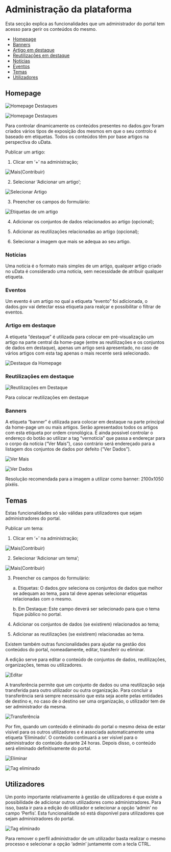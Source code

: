 # Administração da plataforma

Esta secção explica as funcionalidades que um administrador do portal tem acesso para gerir os conteúdos do mesmo.

- [Homepage](#homepage)
- [Banners](#banners)
- [Artigo em destaque](#artigo-em-destaque)
- [Reutilizações em destaque](#reutilizações-em-destaque)
- [Notícias](#notícias)
- [Eventos](#eventos)
- [Temas](#temas)
- [Utilizadores](#utilizadores)

## Homepage

![Homepage Destaques](screenshots/homepage-destaques.JPG)

![Homepage Destaques](screenshots/homepage-destaques2.JPG)

Para controlar dinamicamente os conteúdos presentes no dados.gov foram criados vários tipos de exposição dos mesmos em que o seu controlo é baseado em etiquetas. Todos os conteúdos têm por base artigos na perspectiva do uData.

Publicar um artigo:

1.	Clicar em ‘+’ na administração;

![Mais(Contribuir)](screenshots/plus.JPG)

2.	Selecionar ‘Adicionar um artigo’;

![Selecionar Artigo](screenshots/selecionar-artigo.JPG)

3.	Preencher os campos do formulário:

![Etiquetas de um artigo](screenshots/artigoetiquetas.JPG)

4. Adicionar os conjuntos de dados relacionados ao artigo (opcional);

5. Adicionar as reutilizações relacionadas ao artigo (opcional);

6. Selecionar a imagem que mais se adequa ao seu artigo.

### Notícias
Uma notícia é o formato mais simples de um artigo, qualquer artigo criado no uData é considerado uma notícia, sem necessidade de atribuir qualquer etiqueta.

### Eventos
Um evento é um artigo no qual a etiqueta “evento” foi adicionada, o dados.gov vai detectar essa etiqueta para realçar e possibilitar o filtrar de eventos.

### Artigo em destaque
A etiqueta “destaque” é utilizada para colocar em pré-visualização um artigo na parte central da home-page (entre as reutilizações e os conjuntos de dados em destaque), apenas um artigo será apresentado, no caso de vários artigos com esta tag apenas o mais recente será selecionado. 

![Destaque da Homepage](screenshots/destaquehome.JPG)

### Reutilizações em destaque

![Reutilizações em Destaque](screenshots/reutilizaçõesdestaque.JPG)

Para colocar reutilizações em destaque

### Banners
A etiqueta “banner” é utilizada para colocar em destaque na parte principal da home-page um ou mais artigos. Serão apresentados todos os artigos com esta etiqueta por ordem cronológica. É ainda possivel controlar o endereço do botão ao utilizar a tag “vernoticia” que passa a endereçar para o corpo da notícia (“Ver Mais”), caso contrário será endereçado para a listagem dos conjuntos de dados por defeito (“Ver Dados”).

![Ver Mais](screenshots/bannervermais.JPG)

![Ver Dados](screenshots/bannerverdados.JPG)

Resolução recomendada para a imagem a utilizar como banner: 2100x1050 pixéis.

## Temas

Estas funcionalidades só são válidas para utilizadores que sejam administradores do portal.

Publicar um tema:

1.	Clicar em ‘+’ na administração;

![Mais(Contribuir)](screenshots/plus.JPG)

2.	Selecionar ‘Adicionar um tema’;

![Mais(Contribuir)](screenshots/plustema.JPG)
 
3.	Preencher os campos do formulário:

    a.	Etiquetas: O dados.gov seleciona os conjuntos de dados que melhor se adequam ao tema, para tal deve apenas selecionar etiquetas relacionadas com o mesmo.

    b.	Em Destaque: Este campo deverá ser selecionado para que o tema fique público no portal.

4.	Adicionar os conjuntos de dados (se existirem) relacionados ao tema;

5.	Adicionar as reutilizações (se existirem) relacionadas ao tema.

Existem também outras funcionalidades para ajudar na gestão dos conteúdos do portal, nomeadamente, editar, transferir ou eliminar.

A edição serve para editar o conteúdo de conjuntos de dados, reutilizações, organizações, temas ou utilizadores.

![Editar](screenshots/edit.JPG)
   
A transferência permite que um conjunto de dados ou uma reutilização seja transferida para outro utilizador ou outra organização. Para concluir a transferência será sempre necessário que esta seja aceite pelas entidades de destino e, no caso de o destino ser uma organização, o utilizador tem de ser administrador da mesma.

![Transferência](screenshots/transferencia.JPG)
 
Por fim, quando um conteúdo é eliminado do portal o mesmo deixa de estar visível para os outros utilizadores e é associada automaticamente uma etiqueta ‘Eliminado’. O conteúdo continuará a ser visível para o administrador do conteúdo durante 24 horas. Depois disso, o conteúdo será eliminado definitivamente do portal.
 
![Eliminar](screenshots/eliminar.JPG)

![Tag eliminado](screenshots/eliminado.JPG)


## Utilizadores

Um ponto importante relativamente à gestão de utilizadores é que existe a possibilidade de adicionar outros utilizadores como administradores. Para isso, basta ir para a edição do utilizador e selecionar a opção ‘admin’ no campo ‘Perfis’. Esta funcionalidade só está disponível para utilizadores que sejam administradores do portal.

![Tag eliminado](screenshots/adminchoose.JPG)

Para remover o perfil administrador de um utilizador basta realizar o mesmo processo e selecionar a opção ‘admin’ juntamente com a tecla CTRL.
